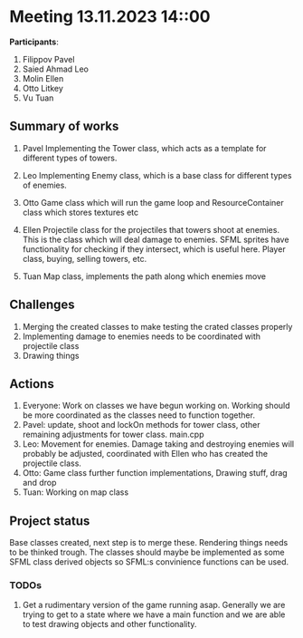 
# Meeting 13.11.2023 14::00

**Participants**: 
1. Filippov Pavel
2. Saied Ahmad Leo
3. Molin Ellen
4. Otto Litkey
5. Vu Tuan

## Summary of works
1. Pavel
	Implementing the Tower class, which acts as a template for different types of towers.

2. Leo
	Implementing Enemy class, which is a base class for different types of enemies. 

3. Otto
	Game class which will run the game loop and ResourceContainer class which stores textures etc
	
4. Ellen 
	Projectile class for the projectiles that towers shoot at enemies. This is the class which will deal damage to enemies. SFML sprites have functionality for checking if they intersect, which is useful here. 
	Player class, buying, selling towers, etc.
	
5. Tuan 
	Map class, implements the path along which enemies move

## Challenges

1. Merging the created classes to make testing the crated classes properly
2. Implementing damage to enemies needs to be coordinated with projectile class
3. Drawing things 

## Actions
1. Everyone: Work on classes we have begun working on. Working should be more coordinated as the classes need to function together.
2. Pavel: update, shoot and lockOn methods for tower class, other remaining adjustments for tower class. main.cpp
3. Leo: Movement for enemies. Damage taking and destroying enemies will probably be adjusted, coordinated with Ellen who has created the projectile class.
4. Otto: Game class further function implementations, Drawing stuff, drag and drop
5. Tuan: Working on map class


## Project status 
Base classes created, next step is to merge these. Rendering things needs to be thinked trough. The classes should maybe be implemented as some SFML class derived objects so SFML:s convinience functions can be used. 


### TODOs
1. Get a rudimentary version of the game running asap. Generally we are trying to get to a state where we have a main function and we are able to test drawing objects and other functionality.


